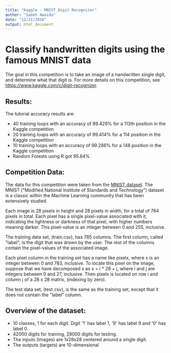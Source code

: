 ```yaml
---
title: "Kaggle - MNIST Digit Recognizer"
author: "Sameh Awaida"
date: "12/21/2016"
output: html_document
---
```



# Classify handwritten digits using the famous MNIST data


The goal in this competition is to take an image of a handwritten single digit, and determine what that digit is. For more details on this competition, see <https://www.kaggle.com/c/digit-recognizer>.


## Results:


The tutorial accuracy results are:


- 40 training loops with an accuracy of 99.429% for a 113th position in the Kaggle competition
- 20 training loops with an accuracy of 99.414% for a 114 position in the Kaggle competition
- 10 training loops with an accuracy of 99.286% for a 148 position in the Kaggle competition
- Random Forests using R got 95.84%

## Competition Data:


The data for this competition were taken from the [MNIST dataset](http://yann.lecun.com/exdb/mnist/index.html). The MNIST ("Modified National Institute of Standards and Technology") dataset is a classic within the Machine Learning community that has been extensively studied.

Each image is 28 pixels in height and 28 pixels in width, for a total of 784 pixels in total. Each pixel has a single pixel-value associated with it, indicating the lightness or darkness of that pixel, with higher numbers meaning darker. This pixel-value is an integer between 0 and 255, inclusive.

The training data set, (train.csv), has 785 columns. The first column, called "label", is the digit that was drawn by the user. The rest of the columns contain the pixel-values of the associated image.

Each pixel column in the training set has a name like pixelx, where x is an integer between 0 and 783, inclusive. To locate this pixel on the image, suppose that we have decomposed x as x = i * 28 + j, where i and j are integers between 0 and 27, inclusive. Then pixelx is located on row i and column j of a 28 x 28 matrix, (indexing by zero).

The test data set, (test.csv), is the same as the training set, except that it does not contain the "label" column.

## Overview of the dataset:


- 10 classes, 1 for each digit. Digit '1' has label 1, '9' has label 9 and '0' has label 0.
- 42000 digits for training, 28000 digits for testing.
- The inputs (images) are 1x28x28 centered around a single digit.
- The outputs (targets) are 10-dimensional
